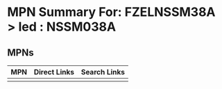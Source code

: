 



# MPN Summary For: FZELNSSM38A > led : NSSM038A

## MPNs
  

|MPN|Direct Links|Search Links|
| :--- | :--- | :--- |
||||
